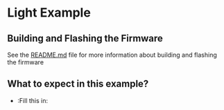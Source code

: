 # Light Example

## Building and Flashing the Firmware

See the [README.md](../../README.md) file for more information about building and flashing the firmware


## What to expect in this example?

- :Fill this in:


